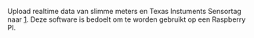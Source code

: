 Upload realtime data van slimme meters en Texas Instuments Sensortag naar [1].
Deze software is bedoelt om te worden gebruikt op een Raspberry PI.

[1]: https://github.com/bassages/home-server    "home-server"